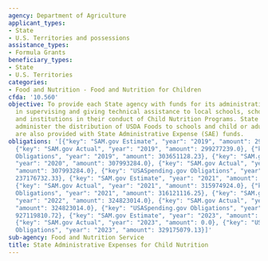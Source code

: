 ```yaml
---
agency: Department of Agriculture
applicant_types:
- State
- U.S. Territories and possessions
assistance_types:
- Formula Grants
beneficiary_types:
- State
- U.S. Territories
categories:
- Food and Nutrition - Food and Nutrition for Children
cfda: '10.560'
objective: To provide each State agency with funds for its administrative expenses
  in supervising and giving technical assistance to local schools, school districts
  and institutions in their conduct of Child Nutrition Programs. State agencies that
  administer the distribution of USDA Foods to schools and child or adult care institutions
  are also provided with State Administrative Expense (SAE) funds.
obligations: '[{"key": "SAM.gov Estimate", "year": "2019", "amount": 299277239.0},
  {"key": "SAM.gov Actual", "year": "2019", "amount": 299277239.0}, {"key": "USASpending.gov
  Obligations", "year": "2019", "amount": 303651128.23}, {"key": "SAM.gov Estimate",
  "year": "2020", "amount": 307993284.0}, {"key": "SAM.gov Actual", "year": "2020",
  "amount": 307993284.0}, {"key": "USASpending.gov Obligations", "year": "2020", "amount":
  237176732.33}, {"key": "SAM.gov Estimate", "year": "2021", "amount": 315974924.0},
  {"key": "SAM.gov Actual", "year": "2021", "amount": 315974924.0}, {"key": "USASpending.gov
  Obligations", "year": "2021", "amount": 316121116.25}, {"key": "SAM.gov Estimate",
  "year": "2022", "amount": 324823014.0}, {"key": "SAM.gov Actual", "year": "2022",
  "amount": 324823014.0}, {"key": "USASpending.gov Obligations", "year": "2022", "amount":
  927119810.72}, {"key": "SAM.gov Estimate", "year": "2023", "amount": 334827370.0},
  {"key": "SAM.gov Actual", "year": "2023", "amount": 0.0}, {"key": "USASpending.gov
  Obligations", "year": "2023", "amount": 329175079.13}]'
sub-agency: Food and Nutrition Service
title: State Administrative Expenses for Child Nutrition
---
```

